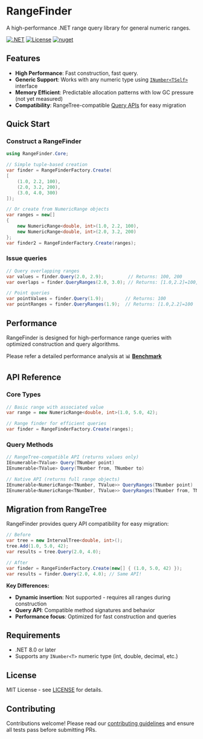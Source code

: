 # RangeFinder

A high-performance .NET range query library for general numeric ranges.

[![.NET](https://img.shields.io/badge/.NET-8.0%20or%20later-blue)](https://dotnet.microsoft.com/download)
[![License](https://img.shields.io/badge/License-MIT-blue)](LICENSE)
[![nuget](https://img.shields.io/badge/nuget-v0.1.1-blue)](https://www.nuget.org/packages/RangeFinder/)

## Features

- **High Performance**: Fast construction, fast query.
- **Generic Support**: Works with any numeric type using [`INumber<TSelf>`](https://learn.microsoft.com/en-us/dotnet/api/system.numerics.inumber-1) interface
- **Memory Efficient**: Predictable allocation patterns with low GC pressure (not yet measured)
- **Compatibility**: RangeTree-compatible [Query APIs](#migration-from-rangetree) for easy migration

## Quick Start

### Construct a RangeFinder

```csharp
using RangeFinder.Core;

// Simple tuple-based creation
var finder = RangeFinderFactory.Create(
[
    (1.0, 2.2, 100),
    (2.0, 3.2, 200),
    (3.0, 4.0, 300)
]);

// Or create from NumericRange objects
var ranges = new[]
{
    new NumericRange<double, int>(1.0, 2.2, 100),
    new NumericRange<double, int>(2.0, 3.2, 200)
};
var finder2 = RangeFinderFactory.Create(ranges);
```

### Issue queries

```csharp
// Query overlapping ranges
var values = finder.Query(2.0, 2.9);         // Returns: 100, 200
var overlaps = finder.QueryRanges(2.0, 3.0); // Returns: [1.0,2.2]=100, [2.0,3.2]=200

// Point queries
var pointValues = finder.Query(1.9);        // Returns: 100
var pointRanges = finder.QueryRanges(1.9);  // Returns: [1.0,2.2]=100
```

## Performance

RangeFinder is designed for high-performance range queries with optimized construction and query algorithms. 

Please refer a detailed performance analysis at
📊 **[Benchmark](RangeFinder.Benchmark)**

## API Reference

### Core Types

```csharp
// Basic range with associated value
var range = new NumericRange<double, int>(1.0, 5.0, 42);

// Range finder for efficient queries
var finder = RangeFinderFactory.Create(ranges);
```

### Query Methods

```csharp
// RangeTree-compatible API (returns values only)
IEnumerable<TValue> Query(TNumber point)
IEnumerable<TValue> Query(TNumber from, TNumber to)

// Native API (returns full range objects)
IEnumerable<NumericRange<TNumber, TValue>> QueryRanges(TNumber point)
IEnumerable<NumericRange<TNumber, TValue>> QueryRanges(TNumber from, TNumber to)
```

## Migration from RangeTree

RangeFinder provides query API compatibility for easy migration:

```csharp
// Before
var tree = new IntervalTree<double, int>();
tree.Add(1.0, 5.0, 42);
var results = tree.Query(2.0, 4.0);

// After  
var finder = RangeFinderFactory.Create(new[] { (1.0, 5.0, 42) });
var results = finder.Query(2.0, 4.0); // Same API!
```

**Key Differences:**
- **Dynamic insertion**: Not supported - requires all ranges during construction
- **Query API**: Compatible method signatures and behavior
- **Performance focus**: Optimized for fast construction and queries

## Requirements

- .NET 8.0 or later
- Supports any `INumber<T>` numeric type (int, double, decimal, etc.)

## License

MIT License - see [LICENSE](LICENSE) for details.

## Contributing

Contributions welcome! Please read our [contributing guidelines](CONTRIBUTING.md) and ensure all tests pass before submitting PRs.

